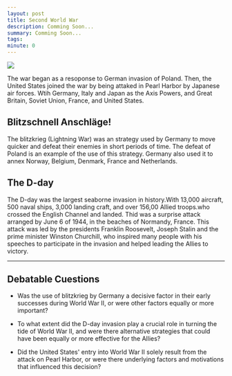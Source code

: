 ```yaml
---
layout: post
title: Second World War
description: Comming Soon...
summary: Comming Soon...
tags: 
minute: 0
---
```

<img src="https://cdn.britannica.com/26/188426-050-2AF26954/Germany-Poland-September-1-1939.jpg"/></br>

The war began as a resoponse to German invasion of Poland. Then, the United States joined the war by being attaked in Pearl Harbor by Japanese air forces. Wtih Germany, Italy and Japan as the Axis Powers, and Great Britain, Soviet Union, France, and United States.

## Blitzschnell Anschläge!

The blitzkrieg (Lightning War) was an strategy used by Germany to move quicker and defeat their enemies in short periods of time. The defeat of Poland is an example of the use of this strategy. Germany also used it to annex Norway, Belgium, Denmark, France and Netherlands.

## The D-day

The D-day was the largest seaborne invasion in history.With 13,000 aircraft, 500 naval ships, 3,000 landing craft, and over 156,00 Allied troops.who crossed the English Channel and landed. Thid was a surprise attack arranged by June 6 of 1944, in the beaches of Normandy, France. This attack was led by the presidents Franklin Roosevelt, Joseph Stalin and the prime minister Winston Churchill, who inspired many people with his speeches to participate in the invasion and helped leading the Allies to victory.

---

## Debatable Cuestions

* Was the use of blitzkrieg by Germany a decisive factor in their early successes during World War II, or were other factors equally or more important?

* To what extent did the D-day invasion play a crucial role in turning the tide of World War II, and were there alternative strategies that could have been equally or more effective for the Allies?

* Did the United States' entry into World War II solely result from the attack on Pearl Harbor, or were there underlying factors and motivations that influenced this decision?
